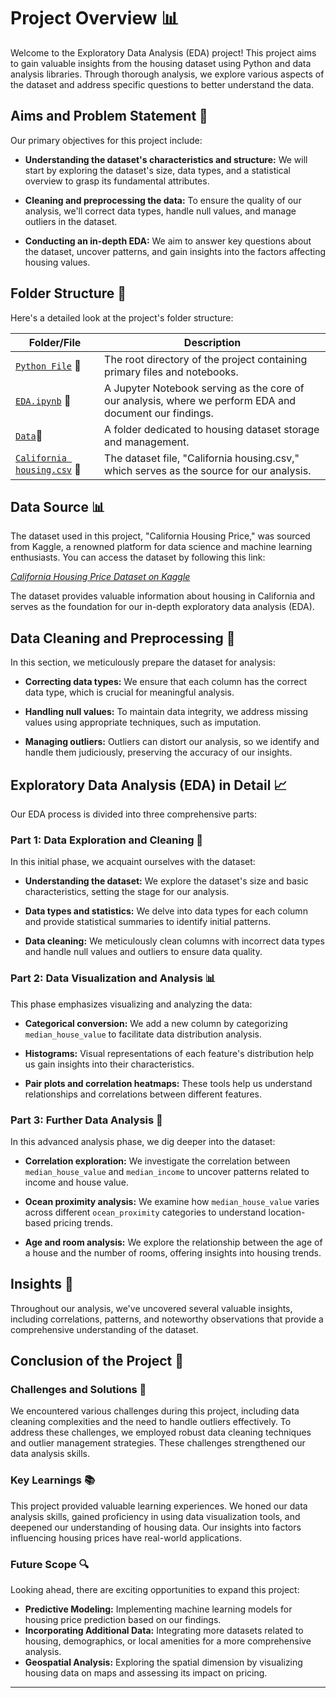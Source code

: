 # Project Overview 📊

Welcome to the Exploratory Data Analysis (EDA) project! This project aims to gain valuable insights from the housing dataset using Python and data analysis libraries. Through thorough analysis, we explore various aspects of the dataset and address specific questions to better understand the data.

## Aims and Problem Statement 🎯

Our primary objectives for this project include:

- **Understanding the dataset's characteristics and structure:** We will start by exploring the dataset's size, data types, and a statistical overview to grasp its fundamental attributes.

- **Cleaning and preprocessing the data:** To ensure the quality of our analysis, we'll correct data types, handle null values, and manage outliers in the dataset.

- **Conducting an in-depth EDA:** We aim to answer key questions about the dataset, uncover patterns, and gain insights into the factors affecting housing values.

## Folder Structure 📁

Here's a detailed look at the project's folder structure:

| **Folder/File**      | **Description**                                          |
|-----------------------|----------------------------------------------------------|
| [`Python File`](Python%20File) 📂       | The root directory of the project containing primary files and notebooks. |
| [`EDA.ipynb`](Python%20File/EDA.ipynb) 📒          | A Jupyter Notebook serving as the core of our analysis, where we perform EDA and document our findings. |
| [`Data`](Data)📂               | A folder dedicated to housing dataset storage and management. |
| [`California housing.csv`](Data) 📄       | The dataset file, "California housing.csv," which serves as the source for our analysis. |

## Data Source 📊

The dataset used in this project, "California Housing Price," was sourced from Kaggle, a renowned platform for data science and machine learning enthusiasts. You can access the dataset by following this link:

[_California Housing Price Dataset on Kaggle_](https://www.kaggle.com/camnugent/california-housing-prices)

The dataset provides valuable information about housing in California and serves as the foundation for our in-depth exploratory data analysis (EDA).



## Data Cleaning and Preprocessing 🧹

In this section, we meticulously prepare the dataset for analysis:

- **Correcting data types:** We ensure that each column has the correct data type, which is crucial for meaningful analysis.

- **Handling null values:** To maintain data integrity, we address missing values using appropriate techniques, such as imputation.

- **Managing outliers:** Outliers can distort our analysis, so we identify and handle them judiciously, preserving the accuracy of our insights.

## Exploratory Data Analysis (EDA) in Detail 📈

Our EDA process is divided into three comprehensive parts:

### Part 1: Data Exploration and Cleaning 🧐

In this initial phase, we acquaint ourselves with the dataset:

- **Understanding the dataset:** We explore the dataset's size and basic characteristics, setting the stage for our analysis.

- **Data types and statistics:** We delve into data types for each column and provide statistical summaries to identify initial patterns.

- **Data cleaning:** We meticulously clean columns with incorrect data types and handle null values and outliers to ensure data quality.

### Part 2: Data Visualization and Analysis 📊

This phase emphasizes visualizing and analyzing the data:

- **Categorical conversion:** We add a new column by categorizing `median_house_value` to facilitate data distribution analysis.

- **Histograms:** Visual representations of each feature's distribution help us gain insights into their characteristics.

- **Pair plots and correlation heatmaps:** These tools help us understand relationships and correlations between different features.

### Part 3: Further Data Analysis 📝

In this advanced analysis phase, we dig deeper into the dataset:

- **Correlation exploration:** We investigate the correlation between `median_house_value` and `median_income` to uncover patterns related to income and house value.

- **Ocean proximity analysis:** We examine how `median_house_value` varies across different `ocean_proximity` categories to understand location-based pricing trends.

- **Age and room analysis:** We explore the relationship between the age of a house and the number of rooms, offering insights into housing trends.

## Insights 🚀

Throughout our analysis, we've uncovered several valuable insights, including correlations, patterns, and noteworthy observations that provide a comprehensive understanding of the dataset.

## Conclusion of the Project 🎉

### Challenges and Solutions 🤔

We encountered various challenges during this project, including data cleaning complexities and the need to handle outliers effectively. To address these challenges, we employed robust data cleaning techniques and outlier management strategies. These challenges strengthened our data analysis skills.

### Key Learnings 📚

This project provided valuable learning experiences. We honed our data analysis skills, gained proficiency in using data visualization tools, and deepened our understanding of housing data. Our insights into factors influencing housing prices have real-world applications.

### Future Scope 🔍

Looking ahead, there are exciting opportunities to expand this project:

- **Predictive Modeling:** Implementing machine learning models for housing price prediction based on our findings.
- **Incorporating Additional Data:** Integrating more datasets related to housing, demographics, or local amenities for a more comprehensive analysis.
- **Geospatial Analysis:** Exploring the spatial dimension by visualizing housing data on maps and assessing its impact on pricing.

---
